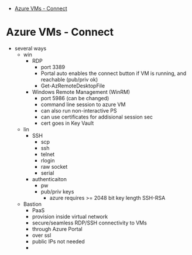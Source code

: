 - [Azure VMs - Connect](#azure-vms---connect)
# Azure VMs - Connect

* several ways
  * win
    * RDP
      * port 3389
      * Portal auto enables the connect button if VM is running, and reachable (pub/priv ok)
      * Get-AzRemoteDesktopFile
    * Windows Remote Management (WinRM)
      * port 5986 (can be changed)
      * command line session to azure VM
      * can also run non-interactive PS
      * can use certificates for addisional session sec
      * cert goes in Key Vault
  * lin
    * SSH
      * scp
      * ssh
      * telnet
      * rlogin
      * raw socket
      * serial
    * authenticaiton
      * pw
      * pub/priv keys
        * azure requires >= 2048 bit key length SSH-RSA
  * Bastion
    * PaaS
    * provision inside virtual network
    * secure/seamless RDP/SSH connectivity to VMs
    * through Azure Portal
    * over ssl
    * public IPs not needed
    * 